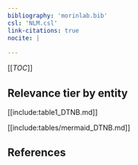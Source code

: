 ```yaml
---
bibliography: 'morinlab.bib'
csl: 'NLM.csl'
link-citations: true
nocite: |
  
---
```


[[_TOC_]]




## Relevance tier by entity

[[include:table1_DTNB.md]]





[[include:tables/mermaid_DTNB.md]]

## References


